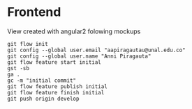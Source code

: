 # Frontend

View created with angular2 folowing mockups

```
git flow init
git config --global user.email "aapiragautau@unal.edu.co"
git config --global user.name "Anni Piragauta"
git flow feature start initial
gst -sb
ga .
gc -m "initial commit"
git flow feature publish initial
git flow feature finish initial
git push origin develop
```


